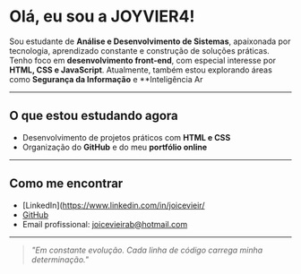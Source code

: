 # Olá, eu sou a JOYVIER4!

Sou estudante de **Análise e Desenvolvimento de Sistemas**, apaixonada por tecnologia, aprendizado constante e construção de soluções práticas. Tenho foco em **desenvolvimento front-end**, com especial interesse por **HTML, CSS e JavaScript**. Atualmente, também estou explorando áreas como **Segurança da Informação** e **Inteligência Ar

---

## **O que estou estudando agora**
- Desenvolvimento de projetos práticos com **HTML e CSS**
- Organização do **GitHub** e do meu **portfólio online**

---

## **Como me encontrar**
- [LinkedIn](https://www.linkedin.com/in/joicevieir/ 
- [GitHub](https://github.com/JOYVIER4)  
- Email profissional: joicevieirab@hotmail.com

---

> *"Em constante evolução. Cada linha de código carrega minha determinação."*
